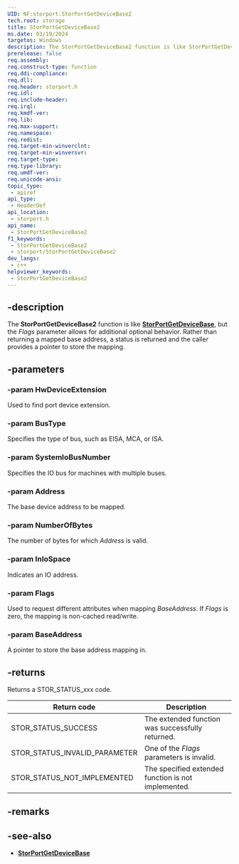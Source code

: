 ```yaml
---
UID: NF:storport.StorPortGetDeviceBase2
tech.root: storage
title: StorPortGetDeviceBase2
ms.date: 03/19/2024
targetos: Windows
description: The StorPortGetDeviceBase2 function is like StorPortGetDeviceBase, but the Flags parameter allows for additional optional behavior.
prerelease: false
req.assembly: 
req.construct-type: function
req.ddi-compliance: 
req.dll: 
req.header: storport.h
req.idl: 
req.include-header: 
req.irql: 
req.kmdf-ver: 
req.lib: 
req.max-support: 
req.namespace: 
req.redist: 
req.target-min-winverclnt: 
req.target-min-winversvr: 
req.target-type: 
req.type-library: 
req.umdf-ver: 
req.unicode-ansi: 
topic_type:
 - apiref
api_type:
 - HeaderDef
api_location:
 - storport.h
api_name:
 - StorPortGetDeviceBase2
f1_keywords:
 - StorPortGetDeviceBase2
 - storport/StorPortGetDeviceBase2
dev_langs:
 - c++
helpviewer_keywords:
 - StorPortGetDeviceBase2
---
```


## -description

The **StorPortGetDeviceBase2** function is like **[StorPortGetDeviceBase](nf-storport-storportgetdevicebase.md)**, but the *Flags* parameter allows for additional optional behavior. Rather than returning a mapped base address, a status is returned and the caller provides a pointer to store the mapping.

## -parameters

### -param HwDeviceExtension

Used to find port device extension.

### -param BusType

Specifies the type of bus, such as EISA, MCA, or ISA.

### -param SystemIoBusNumber

Specifies the IO bus for machines with multiple buses.

### -param Address

The base device address to be mapped.

### -param NumberOfBytes

The number of bytes for which *Address* is valid.

### -param InIoSpace

Indicates an IO address.

### -param Flags

Used to request different attributes when mapping *BaseAddress*. If *Flags* is zero, the mapping is non-cached read/write.

### -param BaseAddress

A pointer to store the base address mapping in.

## -returns

Returns a STOR_STATUS_xxx code.

| Return code | Description |
|--|--|
| STOR_STATUS_SUCCESS | The extended function was successfully returned. |
| STOR_STATUS_INVALID_PARAMETER | One of the *Flags* parameters is invalid. |
| STOR_STATUS_NOT_IMPLEMENTED | The specified extended function is not implemented. |

## -remarks

## -see-also

- **[StorPortGetDeviceBase](nf-storport-storportgetdevicebase.md)**
